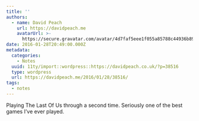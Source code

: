 ```yaml
---
title: ''
authors:
  - name: David Peach
    url: https://davidpeach.me
    avatarUrl: >-
      https://secure.gravatar.com/avatar/4d7faf5eee1f055a85788c44936b8995eaab6dfb004e7854ec747ccb272e91ee?s=96&d=mm&r=g
date: 2016-01-28T20:49:00.000Z
metadata:
  categories:
    - Notes
  uuid: 11ty/import::wordpress::https://davidpeach.co.uk/?p=38516
  type: wordpress
  url: https://davidpeach.me/2016/01/28/38516/
tags:
  - notes
---
```

Playing The Last Of Us through a second time. Seriously one of the best games I’ve ever played.
